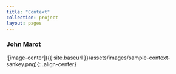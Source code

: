 ```yaml
---
title: "Context"
collection: project
layout: pages
---
```

### John Marot

![image-center]({{ site.baseurl }}/assets/images/sample-context-sankey.png){: .align-center}
